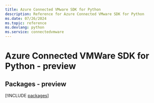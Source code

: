 ```yaml
---
title: Azure Connected VMware SDK for Python
description: Reference for Azure Connected VMware SDK for Python
ms.date: 07/26/2024
ms.topic: reference
ms.devlang: python
ms.service: connectedvmware
---
```

# Azure Connected VMWare SDK for Python - preview
## Packages - preview
[!INCLUDE [packages](connected-vmware-index.md)]